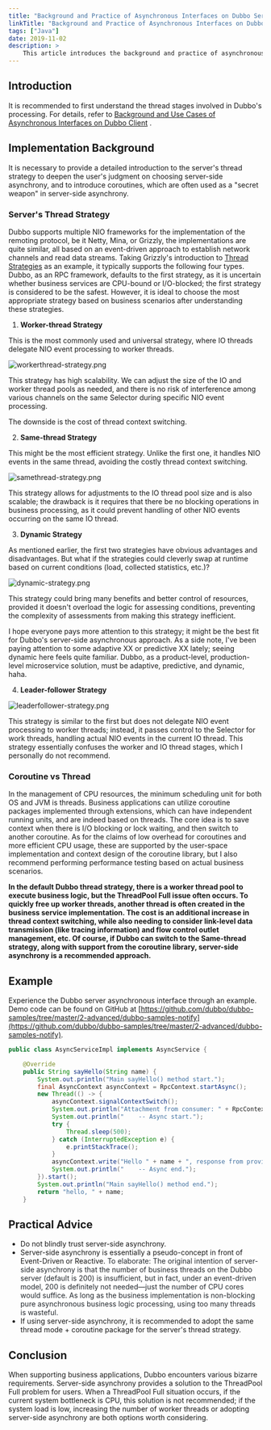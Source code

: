 ```yaml
---
title: "Background and Practice of Asynchronous Interfaces on Dubbo Server"
linkTitle: "Background and Practice of Asynchronous Interfaces on Dubbo Server"
tags: ["Java"]
date: 2019-11-02
description: > 
    This article introduces the background and practice of asynchronous interfaces on the Dubbo server.
---
```


## Introduction
It is recommended to first understand the thread stages involved in Dubbo's processing. For details, refer to [Background and Use Cases of Asynchronous Interfaces on Dubbo Client](/en/blog/2019/11/01/dubbo客户端异步接口的实现背景和实践/) .

## Implementation Background
It is necessary to provide a detailed introduction to the server's thread strategy to deepen the user's judgment on choosing server-side asynchrony, and to introduce coroutines, which are often used as a "secret weapon" in server-side asynchrony.

### Server's Thread Strategy
Dubbo supports multiple NIO frameworks for the implementation of the remoting protocol, be it Netty, Mina, or Grizzly, the implementations are quite similar, all based on an event-driven approach to establish network channels and read data streams. Taking Grizzly's introduction to [Thread Strategies](https://javaee.github.io/grizzly/iostrategies.html) as an example, it typically supports the following four types. Dubbo, as an RPC framework, defaults to the first strategy, as it is uncertain whether business services are CPU-bound or I/O-blocked; the first strategy is considered to be the safest. However, it is ideal to choose the most appropriate strategy based on business scenarios after understanding these strategies.

1. __Worker-thread Strategy__

This is the most commonly used and universal strategy, where IO threads delegate NIO event processing to worker threads.

![workerthread-strategy.png](/imgs/blog/dubboasyn_server/1.png)

This strategy has high scalability. We can adjust the size of the IO and worker thread pools as needed, and there is no risk of interference among various channels on the same Selector during specific NIO event processing.

The downside is the cost of thread context switching.

2. __Same-thread Strategy__

This might be the most efficient strategy. Unlike the first one, it handles NIO events in the same thread, avoiding the costly thread context switching.

![samethread-strategy.png](/imgs/blog/dubboasyn_server/2.png)

This strategy allows for adjustments to the IO thread pool size and is also scalable; the drawback is it requires that there be no blocking operations in business processing, as it could prevent handling of other NIO events occurring on the same IO thread.

3. __Dynamic Strategy__

As mentioned earlier, the first two strategies have obvious advantages and disadvantages. But what if the strategies could cleverly swap at runtime based on current conditions (load, collected statistics, etc.)?

![dynamic-strategy.png](/imgs/blog/dubboasyn_server/3.png)

This strategy could bring many benefits and better control of resources, provided it doesn't overload the logic for assessing conditions, preventing the complexity of assessments from making this strategy inefficient.

I hope everyone pays more attention to this strategy; it might be the best fit for Dubbo's server-side asynchronous approach. As a side note, I've been paying attention to some adaptive XX or predictive XX lately; seeing dynamic here feels quite familiar. Dubbo, as a product-level, production-level microservice solution, must be adaptive, predictive, and dynamic, haha.

4. __Leader-follower Strategy__

![leaderfollower-strategy.png](/imgs/blog/dubboasyn_server/4.png)

This strategy is similar to the first but does not delegate NIO event processing to worker threads; instead, it passes control to the Selector for work threads, handling actual NIO events in the current IO thread. This strategy essentially confuses the worker and IO thread stages, which I personally do not recommend.

### Coroutine vs Thread
In the management of CPU resources, the minimum scheduling unit for both OS and JVM is threads. Business applications can utilize coroutine packages implemented through extensions, which can have independent running units, and are indeed based on threads. The core idea is to save context when there is I/O blocking or lock waiting, and then switch to another coroutine. As for the claims of low overhead for coroutines and more efficient CPU usage, these are supported by the user-space implementation and context design of the coroutine library, but I also recommend performing performance testing based on actual business scenarios.

__In the default Dubbo thread strategy, there is a worker thread pool to execute business logic, but the ThreadPool Full issue often occurs. To quickly free up worker threads, another thread is often created in the business service implementation. The cost is an additional increase in thread context switching, while also needing to consider link-level data transmission (like tracing information) and flow control outlet management, etc. Of course, if Dubbo can switch to the Same-thread strategy, along with support from the coroutine library, server-side asynchrony is a recommended approach.__

## Example
Experience the Dubbo server asynchronous interface through an example. Demo code can be found on GitHub at [https://github.com/dubbo/dubbo-samples/tree/master/2-advanced/dubbo-samples-notify](https://github.com/dubbo/dubbo-samples/tree/master/2-advanced/dubbo-samples-notify).
```java
public class AsyncServiceImpl implements AsyncService {

    @Override
    public String sayHello(String name) {
        System.out.println("Main sayHello() method start.");
        final AsyncContext asyncContext = RpcContext.startAsync();
        new Thread(() -> {
            asyncContext.signalContextSwitch();
            System.out.println("Attachment from consumer: " + RpcContext.getContext().getAttachment("consumer-key1"));
            System.out.println("    -- Async start.");
            try {
                Thread.sleep(500);
            } catch (InterruptedException e) {
                e.printStackTrace();
            }
            asyncContext.write("Hello " + name + ", response from provider.");
            System.out.println("    -- Async end.");
        }).start();
        System.out.println("Main sayHello() method end.");
        return "hello, " + name;
    }

```
## Practical Advice
* Do not blindly trust server-side asynchrony.
* Server-side asynchrony is essentially a pseudo-concept in front of Event-Driven or Reactive. <span data-type="color" style="color:rgb(36, 41, 46)"><span data-type="background" style="background-color:rgb(255, 255, 255)">To elaborate: The original intention of server-side asynchrony is that the number of business threads on the Dubbo server (default is 200) is insufficient, but in fact, under an event-driven model, 200 is definitely not needed—just the number of CPU cores would suffice. As long as the business implementation is non-blocking pure asynchronous business logic processing, using too many threads is wasteful.</span></span>
* If using server-side asynchrony, it is recommended to adopt the same thread mode + coroutine package for the server's thread strategy.

## Conclusion
When supporting business applications, Dubbo encounters various bizarre requirements. Server-side asynchrony provides a solution to the ThreadPool Full problem for users. When a ThreadPool Full situation occurs, if the current system bottleneck is CPU, this solution is not recommended; if the system load is low, increasing the number of worker threads or adopting server-side asynchrony are both options worth considering.

